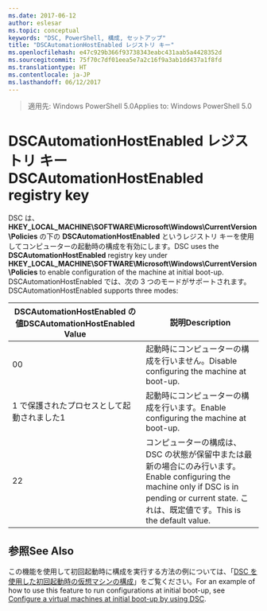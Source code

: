 ```yaml
---
ms.date: 2017-06-12
author: eslesar
ms.topic: conceptual
keywords: "DSC, PowerShell, 構成, セットアップ"
title: "DSCAutomationHostEnabled レジストリ キー"
ms.openlocfilehash: e47c929b366f93738343eabc431aab5a4428352d
ms.sourcegitcommit: 75f70c7df01eea5e7a2c16f9a3ab1dd437a1f8fd
ms.translationtype: HT
ms.contentlocale: ja-JP
ms.lasthandoff: 06/12/2017
---
```

><span data-ttu-id="56779-103">適用先: Windows PowerShell 5.0</span><span class="sxs-lookup"><span data-stu-id="56779-103">Applies to: Windows PowerShell 5.0</span></span>

# <a name="dscautomationhostenabled-registry-key"></a><span data-ttu-id="56779-104">DSCAutomationHostEnabled レジストリ キー</span><span class="sxs-lookup"><span data-stu-id="56779-104">DSCAutomationHostEnabled registry key</span></span>

<span data-ttu-id="56779-105">DSC は、**HKEY_LOCAL_MACHINE\SOFTWARE\Microsoft\Windows\CurrentVersion\Policies** の下の **DSCAutomationHostEnabled** というレジストリ キーを使用してコンピューターの起動時の構成を有効にします。</span><span class="sxs-lookup"><span data-stu-id="56779-105">DSC uses the **DSCAutomationHostEnabled** registry key under **HKEY_LOCAL_MACHINE\SOFTWARE\Microsoft\Windows\CurrentVersion\Policies** to enable configuration of the machine at initial boot-up.</span></span>
<span data-ttu-id="56779-106">DSCAutomationHostEnabled では、次の 3 つのモードがサポートされます。</span><span class="sxs-lookup"><span data-stu-id="56779-106">DSCAutomationHostEnabled supports three modes:</span></span>

|  <span data-ttu-id="56779-107">DSCAutomationHostEnabled の値</span><span class="sxs-lookup"><span data-stu-id="56779-107">DSCAutomationHostEnabled Value</span></span>  |  <span data-ttu-id="56779-108">説明</span><span class="sxs-lookup"><span data-stu-id="56779-108">Description</span></span>   | 
|---|---| 
<span data-ttu-id="56779-109">0</span><span class="sxs-lookup"><span data-stu-id="56779-109">0</span></span> | <span data-ttu-id="56779-110">起動時にコンピューターの構成を行いません。</span><span class="sxs-lookup"><span data-stu-id="56779-110">Disable configuring the machine at boot-up.</span></span> |
<span data-ttu-id="56779-111">1 で保護されたプロセスとして起動されました</span><span class="sxs-lookup"><span data-stu-id="56779-111">1</span></span> | <span data-ttu-id="56779-112">起動時にコンピューターの構成を行います。</span><span class="sxs-lookup"><span data-stu-id="56779-112">Enable configuring the machine at boot-up.</span></span> |
<span data-ttu-id="56779-113">2</span><span class="sxs-lookup"><span data-stu-id="56779-113">2</span></span> | <span data-ttu-id="56779-114">コンピューターの構成は、DSC の状態が保留中または最新の場合にのみ行います。</span><span class="sxs-lookup"><span data-stu-id="56779-114">Enable configuring the machine only if DSC is in pending or current state.</span></span> <span data-ttu-id="56779-115">これは、既定値です。</span><span class="sxs-lookup"><span data-stu-id="56779-115">This is the default value.</span></span> |

## <a name="see-also"></a><span data-ttu-id="56779-116">参照</span><span class="sxs-lookup"><span data-stu-id="56779-116">See Also</span></span>

<span data-ttu-id="56779-117">この機能を使用して初回起動時に構成を実行する方法の例については、「[DSC を使用した初回起動時の仮想マシンの構成](bootstrapDsc.md)」をご覧ください。</span><span class="sxs-lookup"><span data-stu-id="56779-117">For an example of how to use this feature to run configurations at initial boot-up, see [Configure a virtual machines at initial boot-up by using DSC](bootstrapDsc.md).</span></span>


